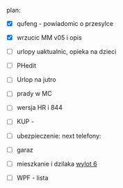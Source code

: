 

plan:
- [x] qufeng - powiadomic o przesylce
- [x] wrzucic MM v05 i opis
- [ ] urlopy uaktualnic, opieka na dzieci
- [ ] PHedit
- [ ] Urlop na jutro
- [ ] prady w MC
- [ ] wersja HR i 844


- [ ] KUP - 
- [ ] ubezpieczenie: next telefony: 
- [ ] garaz
- [ ] mieszkanie i dzilaka [wylot 6](https://www.wylot6.pl/)
- [ ] WPF - lista

